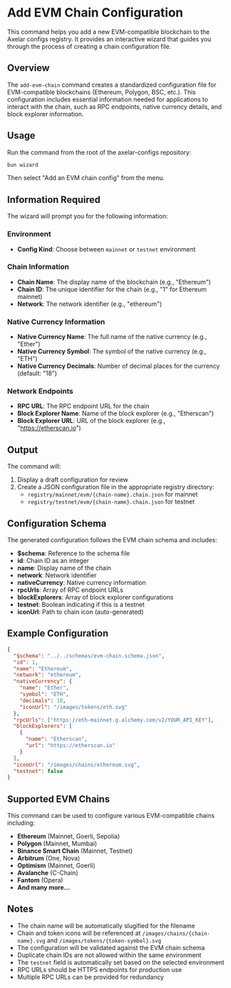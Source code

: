 # Add EVM Chain Configuration

This command helps you add a new EVM-compatible blockchain to the Axelar configs registry. It provides an interactive wizard that guides you through the process of creating a chain configuration file.

## Overview

The `add-evm-chain` command creates a standardized configuration file for EVM-compatible blockchains (Ethereum, Polygon, BSC, etc.). This configuration includes essential information needed for applications to interact with the chain, such as RPC endpoints, native currency details, and block explorer information.

## Usage

Run the command from the root of the axelar-configs repository:

```bash
bun wizard
```

Then select "Add an EVM chain config" from the menu.

## Information Required

The wizard will prompt you for the following information:

### Environment

- **Config Kind**: Choose between `mainnet` or `testnet` environment

### Chain Information

- **Chain Name**: The display name of the blockchain (e.g., "Ethereum")
- **Chain ID**: The unique identifier for the chain (e.g., "1" for Ethereum mainnet)
- **Network**: The network identifier (e.g., "ethereum")

### Native Currency Information

- **Native Currency Name**: The full name of the native currency (e.g., "Ether")
- **Native Currency Symbol**: The symbol of the native currency (e.g., "ETH")
- **Native Currency Decimals**: Number of decimal places for the currency (default: "18")

### Network Endpoints

- **RPC URL**: The RPC endpoint URL for the chain
- **Block Explorer Name**: Name of the block explorer (e.g., "Etherscan")
- **Block Explorer URL**: URL of the block explorer (e.g., "https://etherscan.io")

## Output

The command will:

1. Display a draft configuration for review
2. Create a JSON configuration file in the appropriate registry directory:
   - `registry/mainnet/evm/{chain-name}.chain.json` for mainnet
   - `registry/testnet/evm/{chain-name}.chain.json` for testnet

## Configuration Schema

The generated configuration follows the EVM chain schema and includes:

- **$schema**: Reference to the schema file
- **id**: Chain ID as an integer
- **name**: Display name of the chain
- **network**: Network identifier
- **nativeCurrency**: Native currency information
- **rpcUrls**: Array of RPC endpoint URLs
- **blockExplorers**: Array of block explorer configurations
- **testnet**: Boolean indicating if this is a testnet
- **iconUrl**: Path to chain icon (auto-generated)

## Example Configuration

```json
{
  "$schema": "../../schemas/evm-chain.schema.json",
  "id": 1,
  "name": "Ethereum",
  "network": "ethereum",
  "nativeCurrency": {
    "name": "Ether",
    "symbol": "ETH",
    "decimals": 18,
    "iconUrl": "/images/tokens/eth.svg"
  },
  "rpcUrls": ["https://eth-mainnet.g.alchemy.com/v2/YOUR_API_KEY"],
  "blockExplorers": [
    {
      "name": "Etherscan",
      "url": "https://etherscan.io"
    }
  ],
  "iconUrl": "/images/chains/ethereum.svg",
  "testnet": false
}
```

## Supported EVM Chains

This command can be used to configure various EVM-compatible chains including:

- **Ethereum** (Mainnet, Goerli, Sepolia)
- **Polygon** (Mainnet, Mumbai)
- **Binance Smart Chain** (Mainnet, Testnet)
- **Arbitrum** (One, Nova)
- **Optimism** (Mainnet, Goerli)
- **Avalanche** (C-Chain)
- **Fantom** (Opera)
- **And many more...**

## Notes

- The chain name will be automatically slugified for the filename
- Chain and token icons will be referenced at `/images/chains/{chain-name}.svg` and `/images/tokens/{token-symbol}.svg`
- The configuration will be validated against the EVM chain schema
- Duplicate chain IDs are not allowed within the same environment
- The `testnet` field is automatically set based on the selected environment
- RPC URLs should be HTTPS endpoints for production use
- Multiple RPC URLs can be provided for redundancy
